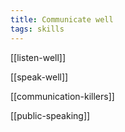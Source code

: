 ```yaml
---
title: Communicate well 
tags: skills
---
```



[[listen-well]]

[[speak-well]]

[[communication-killers]]

[[public-speaking]]


